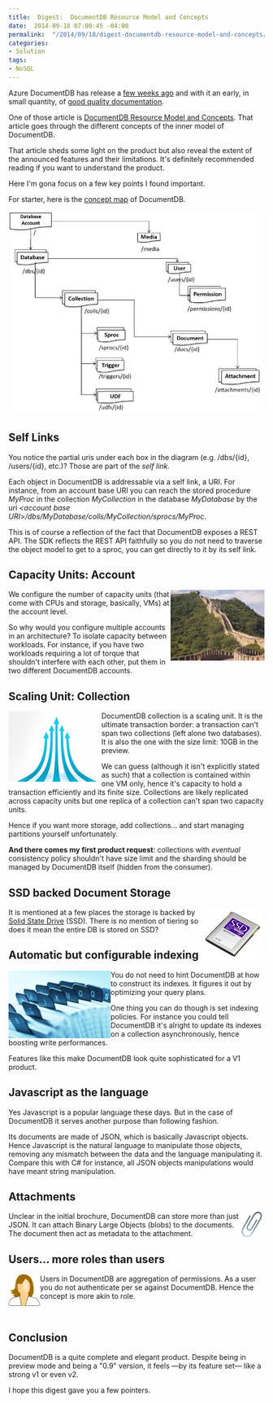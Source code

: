 ```yaml
---
title:  Digest:  DocumentDB Resource Model and Concepts
date:  2014-09-18 07:00:45 -04:00
permalink:  "/2014/09/18/digest-documentdb-resource-model-and-concepts/"
categories:
- Solution
tags:
- NoSQL
---
```

<p>Azure DocumentDB has release a <a href="http://vincentlauzon.wordpress.com/2014/09/08/azure-documentdb-first-use-cases/">few weeks ago</a> and with it an early, in small quantity, of <a href="http://azure.microsoft.com/en-us/documentation/services/documentdb/">good quality documentation</a>.
</p><p>One of those article is <a href="http://azure.microsoft.com/en-us/documentation/articles/documentdb-resources/">DocumentDB Resource Model and Concepts</a>.  That article goes through the different concepts of the inner model of DocumentDB.
</p><p>That article sheds some light on the product but also reveal the extent of the announced features and their limitations.  It's definitely recommended reading if you want to understand the product.
</p><p>Here I'm gona focus on a few key points I found important.
</p><p>For starter, here is the <a href="http://en.wikipedia.org/wiki/Concept_map">concept map</a> of DocumentDB.
</p><p><img src="assets/2014/9/digest-documentdb-resource-model-and-concepts/091814_0244_digestdocum1.png" alt="" />
	</p><h2>Self Links
</h2><p>You notice the partial uris under each box in the diagram (e.g. /dbs/{id}, /users/{id}, etc.)?  Those are part of the <em>self link</em>.
</p><p>Each object in DocumentDB is addressable via a self link, a URI.  For instance, from an account base URI you can reach the stored procedure <em>MyProc</em> in the collection <em>MyCollection </em>in the database <em>MyDatabase</em> by the uri <em>&lt;account base URI</em>&gt;<em>/dbs/MyDatabase/colls/MyCollection/sprocs/MyProc</em>.
</p><p>This is of course a reflection of the fact that DocumentDB exposes a REST API.  The SDK reflects the REST API faithfully so you do not need to traverse the object model to get to a sproc, you can get directly to it by its self link.
</p><h2>Capacity Units:  Account
</h2><p><img align="right" src="assets/2014/9/digest-documentdb-resource-model-and-concepts/091814_0244_digestdocum2.jpg" alt="" />We configure the number of capacity units (that come with CPUs and storage, basically, VMs) at the account level.
</p><p>So why would you configure multiple accounts in an architecture?  To isolate capacity between workloads.  For instance, if you have two workloads requiring a lot of torque that shouldn't interfere with each other, put them in two different DocumentDB accounts.
</p><h2>Scaling Unit:  Collection
</h2><p><img align="left" src="assets/2014/9/digest-documentdb-resource-model-and-concepts/091814_0244_digestdocum3.jpg" alt="" />DocumentDB collection is a scaling unit.  It is the ultimate transaction border:  a transaction can't span two collections (left alone two databases).  It is also the one with the size limit:  10GB in the preview.
</p><p>We can guess (although it isn't explicitly stated as such) that a collection is contained within one VM only, hence it's capacity to hold a transaction efficiently and its finite size.  Collections are likely replicated across capacity units but one replica of a collection can't span two capacity units.
</p><p>Hence if you want more storage, add collections…  and start managing partitions yourself unfortunately.
</p><p><strong>And there comes my first product request</strong>:  collections with <em>eventual</em> consistency policy shouldn't have size limit and the sharding should be managed by DocumentDB itself (hidden from the consumer).
</p><h2>SSD backed Document Storage
</h2><p><img align="right" src="assets/2014/9/digest-documentdb-resource-model-and-concepts/091814_0244_digestdocum4.jpg" alt="" />It is mentioned at a few places the storage is backed by <a href="http://en.wikipedia.org/wiki/Solid-state_drive">Solid State Drive</a> (SSD).  There is no mention of tiering so does it mean the entire DB is stored on SSD?
</p><h2>Automatic but configurable indexing
</h2><p><img align="left" src="assets/2014/9/digest-documentdb-resource-model-and-concepts/091814_0244_digestdocum5.jpg" alt="" />You do not need to hint DocumentDB at how to construct its indexes.  It figures it out by optimizing your query plans.
</p><p>One thing you can do though is set indexing policies.  For instance you could tell DocumentDB it's alright to update its indexes on a collection asynchronously, hence boosting write performances.
</p><p>Features like this make DocumentDB look quite sophisticated for a V1 product.
</p><h2>Javascript as the language
</h2><p>Yes Javascript is a popular language these days.  But in the case of DocumentDB it serves another purpose than following fashion.
</p><p>Its documents are made of JSON, which is basically Javascript objects.  Hence Javascript is the natural language to manipulate those objects, removing any mismatch between the data and the language manipulating it.  Compare this with C# for instance, all JSON objects manipulations would have meant string manipulation.
</p><h2>Attachments
</h2><p><img align="right" src="assets/2014/9/digest-documentdb-resource-model-and-concepts/091814_0244_digestdocum6.png" alt="" />Unclear in the initial brochure, DocumentDB can store more than just JSON.  It can attach Binary Large Objects (blobs) to the documents.  The document then act as metadata to the attachment.
</p><h2>Users…  more roles than users
</h2><p><img align="left" src="assets/2014/9/digest-documentdb-resource-model-and-concepts/091814_0244_digestdocum7.png" alt="" />Users in DocumentDB are aggregation of permissions.  As a user you do not authenticate per se against DocumentDB.  Hence the concept is more akin to role.
</p><p>
 </p><h2>Conclusion
</h2><p>DocumentDB is a quite complete and elegant product.  Despite being in preview mode and being a "0.9" version, it feels —by its feature set— like a strong v1 or even v2.
</p><p>I hope this digest gave you a few pointers.</p>